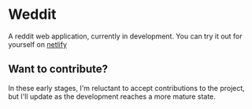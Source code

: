 # Weddit
A reddit web application, currently in development. You can try it out for yourself on [netlify](https://edited.netlify.app)

## Want to contribute?
In these early stages, I'm reluctant to accept contributions to the project, but I'll update as the development reaches a more mature state.
